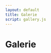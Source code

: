 ```yaml
--- 
layout: default 
title: Galerie
script: gallery.js
---
```


<div class="page-breadcrumb">
    <div class="container text-center">
        <h1>Galerie</h1>
    </div>
</div>
<div id="instafeed" class="container-fluid gallery no-padd">
</div>

